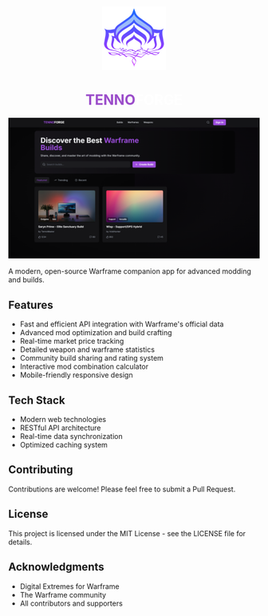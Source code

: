 <div align="center">
  <img src="assets/favicon.svg" alt="TennoForge Logo">
</div>

<div align="center">
  <h1>
    <span style="color: #9B4DCA">TENNO</span><span style="color: #FFFFFF">FORGE</span>
  </h1>
</div>


![Splash Screen](assets/tennoforge.png)

A modern, open-source Warframe companion app for advanced modding and builds.

## Features
- Fast and efficient API integration with Warframe's official data
- Advanced mod optimization and build crafting
- Real-time market price tracking
- Detailed weapon and warframe statistics
- Community build sharing and rating system
- Interactive mod combination calculator
- Mobile-friendly responsive design

## Tech Stack
- Modern web technologies
- RESTful API architecture
- Real-time data synchronization
- Optimized caching system

## Contributing
Contributions are welcome! Please feel free to submit a Pull Request.

## License
This project is licensed under the MIT License - see the LICENSE file for details.

## Acknowledgments
- Digital Extremes for Warframe
- The Warframe community
- All contributors and supporters
